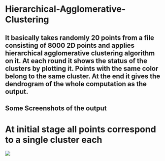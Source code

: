 # Hierarchical-Agglomerative-Clustering
## It basically takes randomly 20 points from a file consisting of 8000 2D points and applies hierarchical agglomerative clustering algorithm on it. At each round it shows the status of the clusters by plotting it. Points with the same color belong to the same cluster. At the end it gives the dendrogram of the whole computation as the output.

## Some Screenshots of the output

# At initial stage all points correspond to a single cluster each
![](image/1.PNG)
